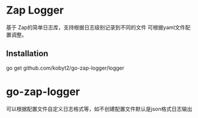 # Zap Logger

基于 Zap的简单日志库，支持根据日志级别记录到不同的文件 可根据yaml文件配置调整。

## Installation
go get github.com/kobyt2/go-zap-logger/logger

# go-zap-logger
可以根据配置文件自定义日志格式等，如不创建配置文件默认是json格式日志输出
